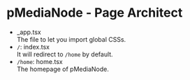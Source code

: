 # pMediaNode - Page Architect
- _app.tsx\
  The file to let you import global CSSs.
- `/`: index.tsx\
  It will redirect to `/home` by default.
- `/home`: home.tsx\
  The homepage of pMediaNode.